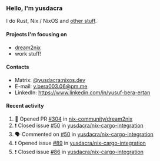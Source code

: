 ### Hello, I'm yusdacra

I do Rust, Nix / NixOS and [other stuff](https://gaze.systems/).

#### Projects I'm focusing on

- [dream2nix](https://github.com/nix-community/dream2nix)
- work stuff!

#### Contacts

- Matrix: [@yusdacra:nixos.dev](https://matrix.to/#/@yusdacra:nixos.dev)
- E-mail: y.bera003.06@pm.me
- LinkedIn: https://www.linkedin.com/in/yusuf-bera-ertan

#### Recent activity

<!--START_SECTION:activity-->
1. 💪 Opened PR [#304](https://github.com/nix-community/dream2nix/pull/304) in [nix-community/dream2nix](https://github.com/nix-community/dream2nix)
2. ❗️ Closed issue [#50](https://github.com/yusdacra/nix-cargo-integration/issues/50) in [yusdacra/nix-cargo-integration](https://github.com/yusdacra/nix-cargo-integration)
3. 🗣 Commented on [#50](https://github.com/yusdacra/nix-cargo-integration/issues/50) in [yusdacra/nix-cargo-integration](https://github.com/yusdacra/nix-cargo-integration)
4. ❗️ Opened issue [#89](https://github.com/yusdacra/nix-cargo-integration/issues/89) in [yusdacra/nix-cargo-integration](https://github.com/yusdacra/nix-cargo-integration)
5. ❗️ Closed issue [#86](https://github.com/yusdacra/nix-cargo-integration/issues/86) in [yusdacra/nix-cargo-integration](https://github.com/yusdacra/nix-cargo-integration)
<!--END_SECTION:activity-->
